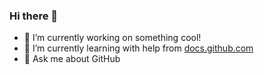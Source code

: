 ### Hi there 👋

- 🔭 I’m currently working on something cool!
- 🌱 I’m currently learning with help from [docs.github.com](https://docs.github.com/)
- 💬 Ask me about GitHub
